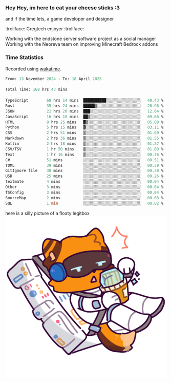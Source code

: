 ### Hey Hey, im here to eat your cheese sticks :3
and if the time lets, a game developer and designer

:trollface: Gregtech enjoyer :trollface:

Working with the endstone server software project as a social manager<br>
Working with the Neoreva team on improving Minecraft Bedrock addons

### Time Statistics
Recorded using [wakatime](https://wakatime.com).

<!--START_SECTION:waka-->

```ocaml
From: 13 November 2024 - To: 18 April 2025

Total Time: 168 hrs 43 mins

TypeScript        68 hrs 14 mins  ██████████░░░░░░░░░░░░░░░   40.43 %
Rust              35 hrs 24 mins  █████▒░░░░░░░░░░░░░░░░░░░   20.98 %
JSON              21 hrs 20 mins  ███░░░░░░░░░░░░░░░░░░░░░░   12.64 %
JavaScript        16 hrs 18 mins  ██▒░░░░░░░░░░░░░░░░░░░░░░   09.66 %
HTML              8 hrs 25 mins   █▒░░░░░░░░░░░░░░░░░░░░░░░   05.00 %
Python            5 hrs 15 mins   ▓░░░░░░░░░░░░░░░░░░░░░░░░   03.11 %
CSS               2 hrs 51 mins   ▒░░░░░░░░░░░░░░░░░░░░░░░░   01.69 %
Markdown          2 hrs 36 mins   ▒░░░░░░░░░░░░░░░░░░░░░░░░   01.55 %
Kotlin            2 hrs 18 mins   ▒░░░░░░░░░░░░░░░░░░░░░░░░   01.37 %
CSV/TSV           1 hr 50 mins    ▒░░░░░░░░░░░░░░░░░░░░░░░░   01.09 %
Text              1 hr 16 mins    ▒░░░░░░░░░░░░░░░░░░░░░░░░   00.76 %
C#                51 mins         ░░░░░░░░░░░░░░░░░░░░░░░░░   00.51 %
TOML              39 mins         ░░░░░░░░░░░░░░░░░░░░░░░░░   00.39 %
GitIgnore file    38 mins         ░░░░░░░░░░░░░░░░░░░░░░░░░   00.38 %
USD               25 mins         ░░░░░░░░░░░░░░░░░░░░░░░░░   00.26 %
textmate          4 mins          ░░░░░░░░░░░░░░░░░░░░░░░░░   00.04 %
Other             3 mins          ░░░░░░░░░░░░░░░░░░░░░░░░░   00.04 %
TSConfig          3 mins          ░░░░░░░░░░░░░░░░░░░░░░░░░   00.04 %
SourceMap         2 mins          ░░░░░░░░░░░░░░░░░░░░░░░░░   00.03 %
SQL               1 min           ░░░░░░░░░░░░░░░░░░░░░░░░░   00.02 %
```

<!--END_SECTION:waka-->

here is a silly picture of a floaty legitbox
![Silly legitbox](goobernoback_lower.png)
